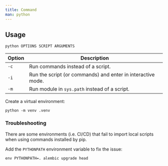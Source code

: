 ```yaml
---
title: Command
man: python
---
```


## Usage

```shell
python OPTIONS SCRIPT ARGUMENTS
```

| Option | Description                                                 |
| ------ | ----------------------------------------------------------- |
| `-c`   | Run commands instead of a script.                            |
| `-i`   | Run the script (or commands) and enter in interactive mode. |
| `-m`   | Run module in `sys.path` instead of a script.               |

Create a virtual environment:

```shell
python -m venv .venv
```

### Troubleshooting

There are some environments (i.e. CI/CD) that fail to import local scripts
when using commands installed by pip.

Add the `PYTHONPATH` environment variable to fix the issue:

```shell
env PYTHONPATH=. alembic upgrade head
```
